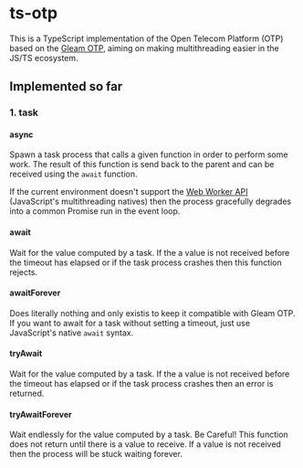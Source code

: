 # ts-otp

This is a TypeScript implementation of the Open Telecom Platform (OTP) based on the [Gleam OTP](https://github.com/gleam-lang/otp), aiming on making multithreading easier in the JS/TS ecosystem.

## Implemented so far

### 1. task

#### async

Spawn a task process that calls a given function in order to perform some work. The result of this function is send back to the parent and can be received using the `await` function.

If the current environment doesn't support the [Web Worker API](https://developer.mozilla.org/en-US/docs/Web/API/Web_Workers_API) (JavaScript's multithreading natives) then the process gracefully degrades into a common Promise run in the event loop.

#### await

Wait for the value computed by a task. If the a value is not received before the timeout has elapsed or if the task process crashes then this function rejects.

#### awaitForever

Does literally nothing and only existis to keep it compatible with Gleam OTP. If you want to await for a task without setting a timeout, just use JavaScript's native `await` syntax.

#### tryAwait

Wait for the value computed by a task. If the a value is not received before the timeout has elapsed or if the task process crashes then an error is returned.

#### tryAwaitForever

Wait endlessly for the value computed by a task. Be Careful! This function does not return until there is a value to receive. If a value is not received then the process will be stuck waiting forever.
